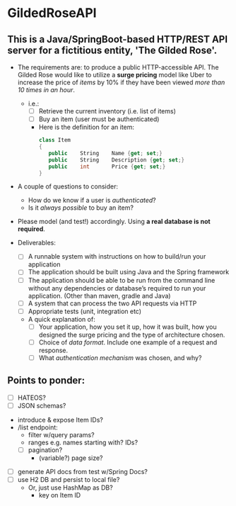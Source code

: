 # GildedRoseAPI

## This is a Java/SpringBoot-based HTTP/REST API server for a fictitious entity, 'The Gilded Rose'.

* The requirements are: to produce a public HTTP-accessible API. The Gilded Rose would like to utilize a **surge pricing** model like Uber to increase the price of *items* by 10% if they have been viewed *more than 10 times in an hour*.
   * i.e.:
     * [ ] Retrieve the current inventory (i.e. list of items)
     * [ ] Buy an item (user must be authenticated) 
     * Here is the definition for an item:
         ```C#
         class Item 
         { 
            public    String    Name {get; set;} 
            public    String    Description {get; set;} 
            public    int       Price {get; set;} 
         }
         ```

* A couple of questions to consider: 
  * How do we know if a user is *authenticated*? 
  * Is it *always possible* to buy an item? 

* Please model (and test!) accordingly. Using **a real database is not required**. 
* Deliverables:
  * [ ] A runnable system with instructions on how to build/run your application
  * [ ] The application should be built using Java and the Spring framework
  * [ ] The application should be able to be run from the command line without any dependencies or database’s required to run your application.  (Other than maven, gradle and Java)
  * [ ] A system that can process the two API requests via HTTP 
  * [ ] Appropriate tests (unit, integration etc) 
  * A quick explanation of: 
     * [ ] Your application, how you set it up, how it was built, how you designed the surge pricing and the type of architecture chosen.
     * [ ] Choice of *data format*. Include one example of a request and response. 
     * [ ] What *authentication mechanism* was chosen, and why?

## Points to ponder:
* [ ] HATEOS?
* [ ] JSON schemas?
* introduce & expose Item IDs?
* /list endpoint:
  * filter w/query params?
  * ranges e.g. names starting with? IDs?
  * [ ] pagination?
    * (variable?) page size?
* [ ] generate API docs from test w/Spring Docs?
* [ ] use H2 DB and persist to local file? 
  * Or, just use HashMap as DB?
    * key on Item ID
